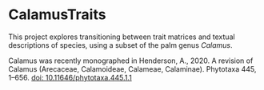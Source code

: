 # CalamusTraits

This project explores transitioning between trait matrices and textual descriptions of species, using a subset of the palm genus *Calamus*.

Calamus was recently monographed in Henderson, A., 2020. A revision of Calamus (Arecaceae, Calamoideae, Calameae, Calaminae). Phytotaxa 445, 1–656. [doi: 10.11646/phytotaxa.445.1.1](https://doi.org/10.11646/phytotaxa.445.1.1)
